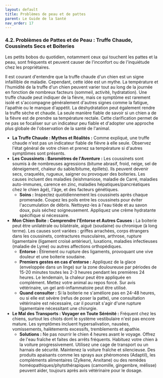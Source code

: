 ```yaml
---
layout: default
title: Problèmes de peau et de pattes
parent: Le Guide de la Santé
nav_order: 17
---
```


### **4.2. Problèmes de Pattes et de Peau : Truffe Chaude, Coussinets Secs et Boiteries**

Les petits bobos du quotidien, notamment ceux qui touchent les pattes et la peau, sont fréquents et peuvent causer de l'inconfort ou de l'inquiétude chez les propriétaires.

Il est courant d'entendre que la truffe chaude d'un chien est un signe infaillible de maladie. Cependant, cette idée est un mythe. La température et l'humidité de la truffe d'un chien peuvent varier tout au long de la journée en fonction de nombreux facteurs (sommeil, activité, hydratation). Une truffe chaude peut indiquer de la fièvre, mais ce symptôme est rarement isolé et s'accompagne généralement d'autres signes comme la fatigue, l'apathie ou le manque d'appétit. La déshydratation peut également rendre la truffe sèche et chaude. La seule manière fiable de savoir si un chien a de la fièvre est de prendre sa température rectale. Cette clarification permet de ne pas se focaliser sur un indicateur peu fiable et d'adopter une approche plus globale de l'observation de la santé de l'animal.

*   **La Truffe Chaude : Mythes et Réalités :** Comme expliqué, une truffe chaude n'est pas un indicateur fiable de fièvre à elle seule. Observez l'état général de votre chien et prenez sa température si d'autres symptômes sont présents.
*   **Les Coussinets : Baromètres de l'Aventure :** Les coussinets sont soumis à de nombreuses agressions (bitume abrasif, froid, neige, sel de déneigement, chaleur du sable/bitume, épillets). Ils peuvent devenir secs, craquelés, rugueux, saigner ou provoquer des boiteries. Les causes incluent des maladies (leishmaniose, maladie de Carré, maladies auto-immunes, carence en zinc, maladies hépatiques/pancréatiques chez le chien âgé), l'âge, et des facteurs génétiques.
    *   **Soins :** Inspectez quotidiennement les coussinets après chaque promenade. Coupez les poils entre les coussinets pour éviter l'accumulation de débris. Nettoyez-les à l'eau tiède et au savon doux, puis séchez soigneusement. Appliquez une crème hydratante spécifique si nécessaire.
*   **Mon Chien Boite : Comprendre l'Entorse et Autres Causes :** La boiterie peut être unilatérale ou bilatérale, aiguë (soudaine) ou chronique (à long terme). Les causes sont variées : griffes arrachées, corps étrangers dans les coussinets, contractures musculaires, arthrose, rupture ligamentaire (ligament croisé antérieur), luxations, maladies infectieuses (maladie de Lyme) ou autres affections orthopédiques.
    *   **Entorse :** Étirement ou rupture des ligaments, provoquant une vive douleur et une boiterie soudaine.
    *   **Premiers gestes en cas d'entorse :** Appliquez de la glace (enveloppée dans un linge) sur la zone douloureuse par périodes de 15-20 minutes toutes les 2-3 heures pendant les premières 24 heures. Le lendemain, la chaleur peut être appliquée en complément. Mettez votre animal au repos forcé. Sur avis vétérinaire, un gel anti-inflammatoire peut être utilisé.
    *   **Quand consulter :** Si la boiterie ne s'améliore pas en 24-48 heures, ou si elle est sévère (refus de poser la patte), une consultation vétérinaire est nécessaire, car il pourrait s'agir d'une rupture ligamentaire nécessitant une chirurgie.
*   **Le Mal des Transports : Voyager en Toute Sérénité :** Fréquent chez les chiens, surtout les chiots dont le système vestibulaire n'est pas encore mature. Les symptômes incluent hypersalivation, nausées, vomissements, halètements excessifs, tremblements et apathie.
    *   **Solutions :** Ne pas nourrir le chien 4 heures avant le voyage. Offrez de l'eau fraîche et faites des arrêts fréquents. Habituez votre chien à la voiture progressivement. Utilisez une cage de transport ou un harnais de sécurité. Maintenez la voiture fraîche et silencieuse. Des produits apaisants comme les sprays aux phéromones (Adaptil), les compléments alimentaires (Zylkene, Anxitane) ou des remèdes homéopathiques/phytothérapiques (camomille, gingembre, mélisse) peuvent aider, toujours après avis vétérinaire pour le dosage. 